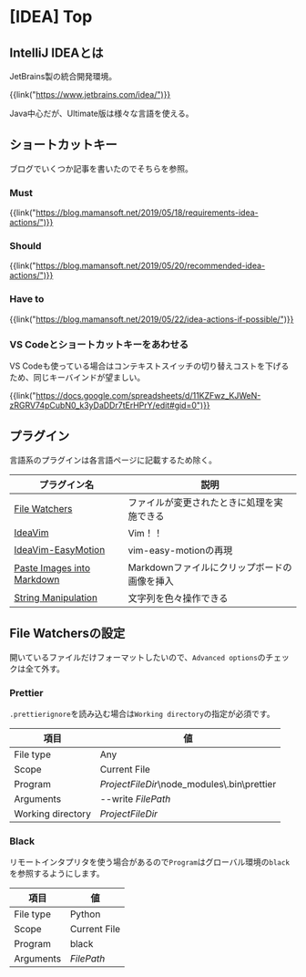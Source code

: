 # [IDEA] Top


IntelliJ IDEAとは
-----------------

JetBrains製の統合開発環境。

{{link("https://www.jetbrains.com/idea/")}}

Java中心だが、Ultimate版は様々な言語を使える。


ショートカットキー
------------------

ブログでいくつか記事を書いたのでそちらを参照。

### Must

{{link("https://blog.mamansoft.net/2019/05/18/requirements-idea-actions/")}}

### Should

{{link("https://blog.mamansoft.net/2019/05/20/recommended-idea-actions/")}}

### Have to

{{link("https://blog.mamansoft.net/2019/05/22/idea-actions-if-possible/")}}

### VS Codeとショートカットキーをあわせる

VS Codeも使っている場合はコンテキストスイッチの切り替えコストを下げるため、同じキーバインドが望ましい。

{{link("https://docs.google.com/spreadsheets/d/11KZFwz_KJWeN-zRGRV74pCubN0_k3yDaDDr7tErHPrY/edit#gid=0")}}


プラグイン
----------

言語系のプラグインは各言語ページに記載するため除く。

| プラグイン名                 | 説明                                         |
| ---------------------------- | -------------------------------------------- |
| [File Watchers]              | ファイルが変更されたときに処理を実施できる   |
| [IdeaVim]                    | Vim！！                                      |
| [IdeaVim-EasyMotion]         | vim-easy-motionの再現                        |
| [Paste Images into Markdown] | Markdownファイルにクリップボードの画像を挿入 |
| [String Manipulation]        | 文字列を色々操作できる                       |

[File Watchers]: https://plugins.jetbrains.com/plugin/7177-file-watchers
[IdeaVim]: https://plugins.jetbrains.com/plugin/164-ideavim
[IdeaVim-EasyMotion]: https://plugins.jetbrains.com/plugin/13360-ideavim-easymotion
[Paste Images into Markdown]: https://plugins.jetbrains.com/plugin/8446-paste-images-into-markdown
[String Manipulation]: https://plugins.jetbrains.com/plugin/2162-string-manipulation


File Watchersの設定
-------------------

開いているファイルだけフォーマットしたいので、`Advanced options`のチェックは全て外す。

### Prettier

`.prettierignore`を読み込む場合は`Working directory`の指定が必須です。

|       項目        |                     値                      |
| ----------------- | ------------------------------------------- |
| File type         | Any                                         |
| Scope             | Current File                                |
| Program           | $ProjectFileDir$\node_modules\\.bin\prettier |
| Arguments         | --write $FilePath$                          |
| Working directory | $ProjectFileDir$                            |

### Black

リモートインタプリタを使う場合があるので`Program`はグローバル環境の`black`を参照するようにします。

|   項目    |      値      |
| --------- | ------------ |
| File type | Python       |
| Scope     | Current File |
| Program   | black        |
| Arguments | $FilePath$   |
